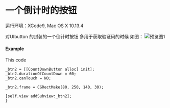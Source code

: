 # 一个倒计时的按钮

运行环境：XCode9, Mac OS X 10.13.4

 对UIbutton 的封装的一个倒计时按钮
 多用于获取验证码的时候
如图：
![预览图1](1.gif)

#### Example
This code

```    objc
_btn2 = [[CountDownButton alloc] init];
_btn2.durationOfCountDown = 60;
_btn2.canTouch = NO;

_btn2.frame = CGRectMake(80, 250, 140, 30);

[self.view addSubview:_btn2];
}

```
